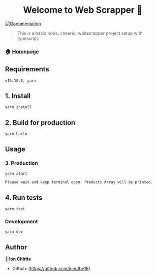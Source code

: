 <h1 align="center">Welcome to Web Scrapper 👋</h1>
<p>
  <a href="https://github.com/ionutbv16/node-webcrawler-typescript#readme" target="_blank">
    <img alt="Documentation" src="https://img.shields.io/badge/documentation-yes-brightgreen.svg" />
  </a>

</p>

> This is a basic node, cheerio, webscrapper project setup with typescript.

### 🏠 [Homepage](https://github.com/ionutbv16/node-webcrawler-typescript#readme)


## Requirements

```sh
v16.10.0, yarn
```

## 1. Install

```sh
yarn install
```

## 2. Build for production

```sh
yarn build
```

## Usage

### 3. Production
```sh
yarn start
```

```sh
Please wait and keep terminal open. Products Array will be printed.
```

## 4. Run tests

```sh
yarn test
```

### Development
```sh
yarn dev
```

## Author

👤 **Ion Chirita**

* Github: (https://github.com/ionutbv16)
